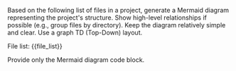 Based on the following list of files in a project, generate a Mermaid diagram representing the project's structure.
Show high-level relationships if possible (e.g., group files by directory).
Keep the diagram relatively simple and clear. Use a graph TD (Top-Down) layout.

File list:
{{file_list}}

Provide only the Mermaid diagram code block.
